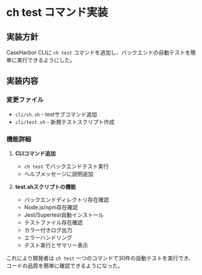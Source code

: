 # ch test コマンド実装

## 実装方針

CaseHarbor CLIに `ch test` コマンドを追加し、バックエンドの自動テストを簡単に実行できるようにした。

## 実装内容

### 変更ファイル
- `cli/ch.sh` - testサブコマンド追加
- `cli/test.sh` - 新規テストスクリプト作成

### 機能詳細

1. **CLIコマンド追加**
   - `ch test` でバックエンドテスト実行
   - ヘルプメッセージに説明追加

2. **test.shスクリプトの機能**
   - バックエンドディレクトリ存在確認
   - Node.js/npm存在確認
   - Jest/Supertest自動インストール
   - テストファイル存在確認
   - カラー付きログ出力
   - エラーハンドリング
   - テスト実行とサマリー表示

これにより開発者は `ch test` 一つのコマンドで30件の自動テストを実行でき、コードの品質を簡単に確認できるようになった。